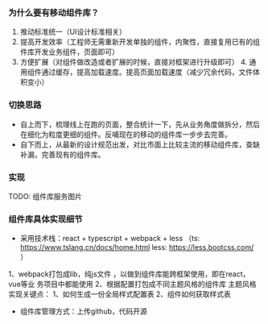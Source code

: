 ### 为什么要有移动组件库？

1. 推动标准统⼀（UI设计标准相关） 
2. 提⾼开发效率（⼯程师⽆需重新开发单独的组件，内聚性，直接复⽤已有的组件库开发业务组件，⻚⾯即可） 
3. ⽅便扩展（对组件做改造或者扩展的时候，直接对框架进⾏升级即可） 4. 通⽤组件通过缓存，提⾼加载速度。提⾼⻚⾯加载速度（减少冗余代码，⽂件体积变⼩）

### 切换思路
* ⾃上⽽下，梳理线上在跑的⻚⾯，整合统计⼀下，先从业务⻆度做拆分，然后在细化为粒度更细的组件。反哺现在的移动的组件库⼀步步去完善。 
* ⾃下⽽上，从最新的设计规范出发，对⽐市⾯上⽐较主流的移动组件库，查缺补漏，完善现有的组件库。

### 实现

TODO: 组件库服务图片

### 组件库具体实现细节

* 采用技术栈：react + typescript + webpack + less
（ts: https://www.tslang.cn/docs/home.html less: https://less.bootcss.com/ ）

1、webpack打包成lib，纯js⽂件 ，以做到组件库能跨框架使⽤，即在react，vue等业 务项⽬中都能使⽤
2、根据配置打包成不同主题⻛格的组件库
  主题⻛格实现关键点：
  1、如何⽣成⼀份全局样式配置表
  2、组件如何获取样式表

* 组件库管理⽅式：上传github，代码开源


